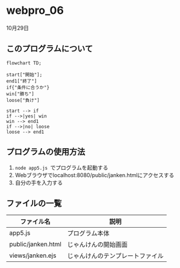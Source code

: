 # webpro_06
10月29日

## このプログラムについて

```mermaid
flowchart TD;

start["開始"];
end1["終了"]
if{"条件に合うか"}
win["勝ち"]
loose["負け"]

start --> if
if -->|yes| win
win --> end1
if -->|no| loose
loose --> end1
```
## プログラムの使用方法
1. ```node app5.js ```でプログラムを起動する
1. Webブラウザでlocalhost:8080/public/janken.htmlにアクセスする
1. 自分の手を入力する

## ファイルの一覧
ファイル名 | 説明
-|-
app5.js | プログラム本体
public/janken.html | じゃんけんの開始画面
views/janken.ejs | じゃんけんのテンプレートファイル


